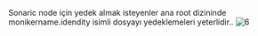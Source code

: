 Sonaric node için yedek almak isteyenler ana root dizininde monikername.idendity isimli dosyayı yedeklemeleri yeterlidir..
![6](https://github.com/bakkalgazi42/Sonaric/assets/116177416/b74be120-0541-4ce3-a01e-31278266e1a7)
